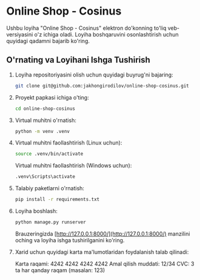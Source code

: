 # Online Shop - Cosinus

Ushbu loyiha "Online Shop - Cosinus" elektron do'konning to'liq veb-versiyasini o'z ichiga oladi. Loyiha boshqaruvini osonlashtirish uchun quyidagi qadamni bajarib ko'ring.

## O'rnating va Loyihani Ishga Tushirish

1. Loyiha repositoriyasini olish uchun quyidagi buyrug'ni bajaring:

    ```bash
    git clone git@github.com:jakhongirodilov/online-shop-cosinus.git
    ```

2. Proyekt papkasi ichiga o'ting:

    ```bash
    cd online-shop-cosinus
    ```

3. Virtual muhitni o'rnatish:

    ```bash
    python -m venv .venv
    ```

4. Virtual muhitni faollashtirish (Linux uchun):

    ```bash
    source .venv/bin/activate
    ```

    Virtual muhitni faollashtirish (Windows uchun):

    ```bash
    .venv\Scripts\activate
    ```

5. Talabiy paketlarni o'rnatish:

    ```bash
    pip install -r requirements.txt
    ```

6. Loyiha boshlash:

    ```bash
    python manage.py runserver
    ```

    Brauzeringizda [http://127.0.0.1:8000/](http://127.0.0.1:8000/) manzilini oching va loyiha ishga tushirilganini ko'ring.


7. Xarid uchun quyidagi karta ma'lumotlaridan foydalanish talab qilinadi:

    Karta raqami: 4242 4242 4242 4242
    Amal qilish muddati: 12/34
    CVC: 3 ta har qanday raqam (masalan: 123)
